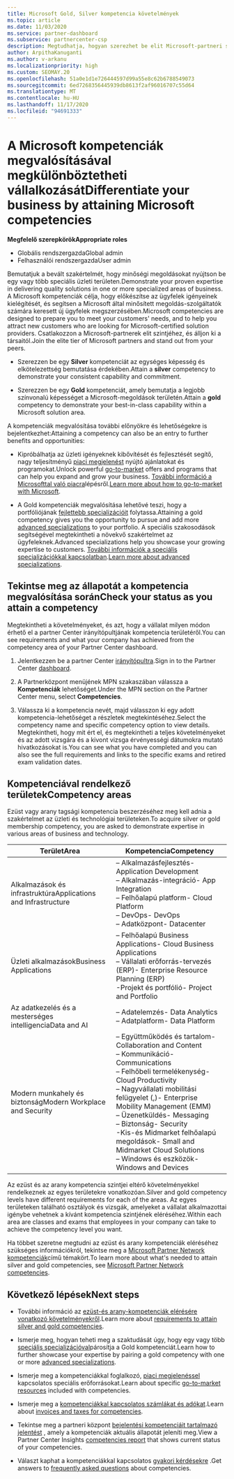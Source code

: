 ```yaml
---
title: Microsoft Gold, Silver kompetencia követelmények
ms.topic: article
ms.date: 11/03/2020
ms.service: partner-dashboard
ms.subservice: partnercenter-csp
description: Megtudhatja, hogyan szerezhet be elit Microsoft-partneri státuszt, és hogyan érheti el az új ügyfeleket az arany-és ezüst tagsági szintek megszerzéséhez szükséges kompetenciával
author: ArpithaKanuganti
ms.author: v-arkanu
ms.localizationpriority: high
ms.custom: SEOMAY.20
ms.openlocfilehash: 51a0e1d1e726444597d99a55e8c62b6788549073
ms.sourcegitcommit: 6ed7268356445939db8613f2af96016707c55d64
ms.translationtype: MT
ms.contentlocale: hu-HU
ms.lasthandoff: 11/17/2020
ms.locfileid: "94691333"
---
```

# <a name="differentiate-your-business-by-attaining-microsoft-competencies"></a><span data-ttu-id="b74c4-103">A Microsoft kompetenciák megvalósításával megkülönböztetheti vállalkozását</span><span class="sxs-lookup"><span data-stu-id="b74c4-103">Differentiate your business by attaining Microsoft competencies</span></span>

<span data-ttu-id="b74c4-104">**Megfelelő szerepkörök**</span><span class="sxs-lookup"><span data-stu-id="b74c4-104">**Appropriate roles**</span></span>
- <span data-ttu-id="b74c4-105">Globális rendszergazda</span><span class="sxs-lookup"><span data-stu-id="b74c4-105">Global admin</span></span>
- <span data-ttu-id="b74c4-106">Felhasználói rendszergazda</span><span class="sxs-lookup"><span data-stu-id="b74c4-106">User admin</span></span>

<span data-ttu-id="b74c4-107">Bemutatjuk a bevált szakértelmét, hogy minőségi megoldásokat nyújtson be egy vagy több speciális üzleti területen.</span><span class="sxs-lookup"><span data-stu-id="b74c4-107">Demonstrate your proven expertise in delivering quality solutions in one or more specialized areas of business.</span></span> <span data-ttu-id="b74c4-108">A Microsoft kompetenciák célja, hogy előkészítse az ügyfelek igényeinek kielégítését, és segítsen a Microsoft által minősített megoldás-szolgáltatók számára keresett új ügyfelek megszerzésében.</span><span class="sxs-lookup"><span data-stu-id="b74c4-108">Microsoft competencies are designed to prepare you to meet your customers' needs, and to help you attract new customers who are looking for Microsoft-certified solution providers.</span></span> <span data-ttu-id="b74c4-109">Csatlakozzon a Microsoft-partnerek elit szintjéhez, és álljon ki a társaitól.</span><span class="sxs-lookup"><span data-stu-id="b74c4-109">Join the elite tier of Microsoft partners and stand out from your peers.</span></span>

- <span data-ttu-id="b74c4-110">Szerezzen be egy **Silver** kompetenciát az egységes képesség és elkötelezettség bemutatása érdekében.</span><span class="sxs-lookup"><span data-stu-id="b74c4-110">Attain a **silver** competency to demonstrate your consistent capability and commitment.</span></span>

- <span data-ttu-id="b74c4-111">Szerezzen be egy **Gold** kompetenciát, amely bemutatja a legjobb színvonalú képességet a Microsoft-megoldások területén.</span><span class="sxs-lookup"><span data-stu-id="b74c4-111">Attain a **gold** competency to demonstrate your best-in-class capability within a Microsoft solution area.</span></span>

<span data-ttu-id="b74c4-112">A kompetenciák megvalósítása további előnyökre és lehetőségekre is bejelentkezhet:</span><span class="sxs-lookup"><span data-stu-id="b74c4-112">Attaining a competency can also be an entry to further benefits and opportunities:</span></span>

- <span data-ttu-id="b74c4-113">Kipróbálhatja az üzleti igényeknek kibővítését és fejlesztését segítő, nagy teljesítményű [piaci megjelenést](mpn-learn-about-go-to-market-benefits.md) nyújtó ajánlatokat és programokat.</span><span class="sxs-lookup"><span data-stu-id="b74c4-113">Unlock powerful [go-to-market](mpn-learn-about-go-to-market-benefits.md) offers and programs that can help you expand and grow your business.</span></span> <span data-ttu-id="b74c4-114">[További információ a Microsofttal való piacra](https://partner.microsoft.com/solutions/go-to-market)lépésről.</span><span class="sxs-lookup"><span data-stu-id="b74c4-114">[Learn more about how to go-to-market with Microsoft](https://partner.microsoft.com/solutions/go-to-market).</span></span>

- <span data-ttu-id="b74c4-115">A Gold kompetenciák megvalósítása lehetővé teszi, hogy a portfóliójának [fejlettebb specializációit](advanced-specializations.md) folytassa.</span><span class="sxs-lookup"><span data-stu-id="b74c4-115">Attaining a gold competency gives you the opportunity to pursue and add more [advanced specializations](advanced-specializations.md) to your portfolio.</span></span> <span data-ttu-id="b74c4-116">A speciális szakosodások segítségével megtekintheti a növekvő szakértelmet az ügyfeleknek.</span><span class="sxs-lookup"><span data-stu-id="b74c4-116">Advanced specializations help you showcase your growing expertise to customers.</span></span> <span data-ttu-id="b74c4-117">[További információk a speciális specializációkkal kapcsolatban](https://partner.microsoft.com/membership/advanced-specialization).</span><span class="sxs-lookup"><span data-stu-id="b74c4-117">[Learn more about advanced specializations](https://partner.microsoft.com/membership/advanced-specialization).</span></span>

## <a name="check-your-status-as-you-attain-a-competency"></a><span data-ttu-id="b74c4-118">Tekintse meg az állapotát a kompetencia megvalósítása során</span><span class="sxs-lookup"><span data-stu-id="b74c4-118">Check your status as you attain a competency</span></span>

<span data-ttu-id="b74c4-119">Megtekintheti a követelményeket, és azt, hogy a vállalat milyen módon érhető el a partner Center irányítópultjának kompetencia területéről.</span><span class="sxs-lookup"><span data-stu-id="b74c4-119">You can see requirements and what your company has achieved from the competency area of your Partner Center dashboard.</span></span>

1. <span data-ttu-id="b74c4-120">Jelentkezzen be a partner Center [irányítópultra](https://partner.microsoft.com/dashboard/home).</span><span class="sxs-lookup"><span data-stu-id="b74c4-120">Sign in to the Partner Center [dashboard](https://partner.microsoft.com/dashboard/home).</span></span>

2. <span data-ttu-id="b74c4-121">A Partnerközpont menüjének MPN szakaszában válassza a **Kompetenciák** lehetőséget.</span><span class="sxs-lookup"><span data-stu-id="b74c4-121">Under the MPN section on the Partner Center menu, select **Competencies**.</span></span>

3. <span data-ttu-id="b74c4-122">Válassza ki a kompetencia nevét, majd válasszon ki egy adott kompetencia-lehetőséget a részletek megtekintéséhez.</span><span class="sxs-lookup"><span data-stu-id="b74c4-122">Select the competency name and specific competency option to view details.</span></span> <span data-ttu-id="b74c4-123">Megtekintheti, hogy mit ért el, és megtekintheti a teljes követelményeket és az adott vizsgára és a kivont vizsga érvényességi dátumokra mutató hivatkozásokat is.</span><span class="sxs-lookup"><span data-stu-id="b74c4-123">You can see what you have completed and you can also see the full requirements and links to the specific exams and retired exam validation dates.</span></span>

## <a name="competency-areas"></a><span data-ttu-id="b74c4-124">Kompetenciával rendelkező területek</span><span class="sxs-lookup"><span data-stu-id="b74c4-124">Competency areas</span></span>

<span data-ttu-id="b74c4-125">Ezüst vagy arany tagsági kompetencia beszerzéséhez meg kell adnia a szakértelmet az üzleti és technológiai területeken.</span><span class="sxs-lookup"><span data-stu-id="b74c4-125">To acquire silver or gold membership competency, you are asked to demonstrate expertise in various areas of business and technology.</span></span>

|<span data-ttu-id="b74c4-126">**Terület**</span><span class="sxs-lookup"><span data-stu-id="b74c4-126">**Area**</span></span>            |<span data-ttu-id="b74c4-127">**Kompetencia**</span><span class="sxs-lookup"><span data-stu-id="b74c4-127">**Competency**</span></span>                    |
|--------------------|--------------------------------|
|<span data-ttu-id="b74c4-128">Alkalmazások és infrastruktúra</span><span class="sxs-lookup"><span data-stu-id="b74c4-128">Applications and Infrastructure</span></span>| <span data-ttu-id="b74c4-129">– Alkalmazásfejlesztés</span><span class="sxs-lookup"><span data-stu-id="b74c4-129">- Application Development</span></span><br/> <span data-ttu-id="b74c4-130">– Alkalmazás-integráció</span><span class="sxs-lookup"><span data-stu-id="b74c4-130">- App Integration</span></span><br/> <span data-ttu-id="b74c4-131">– Felhőalapú platform</span><span class="sxs-lookup"><span data-stu-id="b74c4-131">- Cloud Platform</span></span><br/> <span data-ttu-id="b74c4-132">– DevOps</span><span class="sxs-lookup"><span data-stu-id="b74c4-132">- DevOps</span></span><br/> <span data-ttu-id="b74c4-133">– Adatközpont</span><span class="sxs-lookup"><span data-stu-id="b74c4-133">- Datacenter</span></span> |
|<span data-ttu-id="b74c4-134">Üzleti alkalmazások</span><span class="sxs-lookup"><span data-stu-id="b74c4-134">Business Applications</span></span> | <span data-ttu-id="b74c4-135">– Felhőalapú Business Applications</span><span class="sxs-lookup"><span data-stu-id="b74c4-135">- Cloud Business Applications</span></span></br> <span data-ttu-id="b74c4-136">– Vállalati erőforrás-tervezés (ERP)</span><span class="sxs-lookup"><span data-stu-id="b74c4-136">- Enterprise Resource Planning (ERP)</span></span></br> <span data-ttu-id="b74c4-137">-Projekt és portfólió</span><span class="sxs-lookup"><span data-stu-id="b74c4-137">- Project and Portfolio</span></span> |
|<span data-ttu-id="b74c4-138">Az adatkezelés és a mesterséges intelligencia</span><span class="sxs-lookup"><span data-stu-id="b74c4-138">Data and AI</span></span>| <span data-ttu-id="b74c4-139">– Adatelemzés</span><span class="sxs-lookup"><span data-stu-id="b74c4-139">- Data Analytics</span></span><br/> <span data-ttu-id="b74c4-140">– Adatplatform</span><span class="sxs-lookup"><span data-stu-id="b74c4-140">- Data Platform</span></span> |
|<span data-ttu-id="b74c4-141">Modern munkahely és biztonság</span><span class="sxs-lookup"><span data-stu-id="b74c4-141">Modern Workplace and Security</span></span> | <span data-ttu-id="b74c4-142">– Együttműködés és tartalom</span><span class="sxs-lookup"><span data-stu-id="b74c4-142">- Collaboration and Content</span></span><br/> <span data-ttu-id="b74c4-143">– Kommunikáció</span><span class="sxs-lookup"><span data-stu-id="b74c4-143">- Communications</span></span><br/> <span data-ttu-id="b74c4-144">– Felhőbeli termelékenység</span><span class="sxs-lookup"><span data-stu-id="b74c4-144">- Cloud Productivity</span></span><br/> <span data-ttu-id="b74c4-145">– Nagyvállalati mobilitási felügyelet (,)</span><span class="sxs-lookup"><span data-stu-id="b74c4-145">- Enterprise Mobility Management (EMM)</span></span><br/> <span data-ttu-id="b74c4-146">– Üzenetküldés</span><span class="sxs-lookup"><span data-stu-id="b74c4-146">- Messaging</span></span><br/> <span data-ttu-id="b74c4-147">– Biztonság</span><span class="sxs-lookup"><span data-stu-id="b74c4-147">- Security</span></span><br/> <span data-ttu-id="b74c4-148">-Kis-és Midmarket felhőalapú megoldások</span><span class="sxs-lookup"><span data-stu-id="b74c4-148">- Small and Midmarket Cloud Solutions</span></span><br/> <span data-ttu-id="b74c4-149">– Windows és eszközök</span><span class="sxs-lookup"><span data-stu-id="b74c4-149">- Windows and Devices</span></span> |

<span data-ttu-id="b74c4-150">Az ezüst és az arany kompetencia szintjei eltérő követelményekkel rendelkeznek az egyes területekre vonatkozóan.</span><span class="sxs-lookup"><span data-stu-id="b74c4-150">Silver and gold competency levels have different requirements for each of the areas.</span></span> <span data-ttu-id="b74c4-151">Az egyes területeken található osztályok és vizsgák, amelyeket a vállalat alkalmazottai igénybe vehetnek a kívánt kompetencia szintjének eléréséhez.</span><span class="sxs-lookup"><span data-stu-id="b74c4-151">Within each area are classes and exams that employees in your company can take to achieve the competency level you want.</span></span> 

<span data-ttu-id="b74c4-152">Ha többet szeretne megtudni az ezüst és arany kompetenciák eléréséhez szükséges információkról, tekintse meg a [Microsoft Partner Network kompetenciák](https://partner.microsoft.com/membership/competencies)című témakört.</span><span class="sxs-lookup"><span data-stu-id="b74c4-152">To learn more about what's needed to attain silver and gold competencies, see [Microsoft Partner Network competencies](https://partner.microsoft.com/membership/competencies).</span></span>

## <a name="next-steps"></a><span data-ttu-id="b74c4-153">Következő lépések</span><span class="sxs-lookup"><span data-stu-id="b74c4-153">Next steps</span></span>

- <span data-ttu-id="b74c4-154">További információ az [ezüst-és arany-kompetenciák elérésére vonatkozó követelményekről](https://partner.microsoft.com/membership/competencies).</span><span class="sxs-lookup"><span data-stu-id="b74c4-154">Learn more about [requirements to attain silver and gold competencies](https://partner.microsoft.com/membership/competencies).</span></span>

- <span data-ttu-id="b74c4-155">Ismerje meg, hogyan teheti meg a szaktudását úgy, hogy egy vagy több [speciális specializációval](advanced-specializations.md)párosítja a Gold kompetenciát.</span><span class="sxs-lookup"><span data-stu-id="b74c4-155">Learn how to further showcase your expertise by pairing a gold competency with one or more [advanced specializations](advanced-specializations.md).</span></span>

- <span data-ttu-id="b74c4-156">Ismerje meg a kompetenciákkal foglalkozó, [piaci megjelenéssel](mpn-learn-about-go-to-market-benefits.md) kapcsolatos speciális erőforrásokat.</span><span class="sxs-lookup"><span data-stu-id="b74c4-156">Learn about specific [go-to-market resources](mpn-learn-about-go-to-market-benefits.md) included with competencies.</span></span>

- <span data-ttu-id="b74c4-157">Ismerje meg a [kompetenciákkal kapcsolatos számlákat és adókat](mpn-view-print-maps-invoice.md).</span><span class="sxs-lookup"><span data-stu-id="b74c4-157">Learn about [invoices and taxes for competencies](mpn-view-print-maps-invoice.md).</span></span>

- <span data-ttu-id="b74c4-158">Tekintse meg a partneri központ [bejelentési kompetenciáit tartalmazó jelentést](pci-competencies-report.md) , amely a kompetenciák aktuális állapotát jeleníti meg.</span><span class="sxs-lookup"><span data-stu-id="b74c4-158">View a Partner Center Insights [competencies report](pci-competencies-report.md) that shows current status of your competencies.</span></span>

- <span data-ttu-id="b74c4-159">Választ kaphat a kompetenciákkal kapcsolatos [gyakori kérdésekre](competencies-faq.md) .</span><span class="sxs-lookup"><span data-stu-id="b74c4-159">Get answers to [frequently asked questions](competencies-faq.md) about competencies.</span></span>
